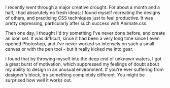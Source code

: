 

I recently went through a major creative drought. For about a month and a half, I had absolutely no fresh
ideas; I found myself recreating the designs of others, and practicing CSS techniques just to feel productive.
It was pretty depressing, particularly after such success with Animate.css.

Then one day, I thought I'd try something I've never done before, and create an icon set. It was difficult,
since it had been a very long time since I even opened Photoshop, and I've never worked so intensely on such a
small canvas or with the pen tool - but it really kicked me into gear.

I found that by throwing myself into the deep end of unknown waters, I got a great burst of motivation, which
suppressed my feelings of doubt about my ability to design in an unusual environment. If you're ever suffering
from designer's block, try something completely different. You might be surprised how well it works out.